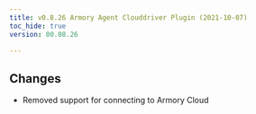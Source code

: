 ```yaml
---
title: v0.8.26 Armory Agent Clouddriver Plugin (2021-10-07)
toc_hide: true
version: 00.08.26

---
```


## Changes
* Removed support for connecting to Armory Cloud
